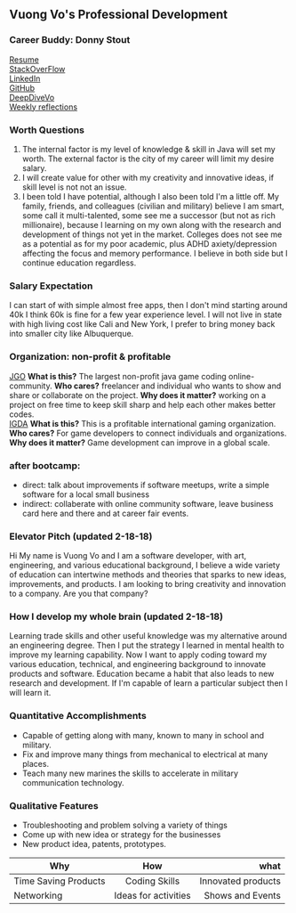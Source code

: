 ## Vuong Vo's Professional Development

### Career Buddy: Donny Stout

[Resume](vovo_resume_v2.0.pdf)    
[StackOverFlow](https://stackexchange.com/users/12969571/vo-vo)    
[LinkedIn](https://www.linkedin.com/in/vovo2/)    
[GitHub](https://vvo2.github.io/)    
[DeepDiveVo](https://deepdivevo.com)    
[Weekly reflections](weekly.md)

### Worth Questions
1.  The internal factor is my level of knowledge & skill in Java will set my worth.  The external factor is the city of my career will limit my desire salary.
2.  I will create value for other with my creativity and innovative ideas, if skill level is not not an issue.
3.  I been told I have potential, although I also been told I'm a little off. My family, friends, and colleagues (civilian and military) believe I am smart, some call it multi-talented, some see me a successor (but not as rich millionaire), because I learning on my own along with the research and development of things not yet in the market. Colleges does not see me as a potential as for my poor academic, plus ADHD axiety/depression affecting the focus and memory performance.  I believe in both side but I continue education regardless. 

### Salary Expectation
I can start of with simple almost free apps, then I don't mind starting around 40k I think 60k is fine for a few year experience level.  I will not live in state with high living cost like Cali and New York, I prefer to bring money back into smaller city like Albuquerque.

### Organization: non-profit & profitable
[JGO](http://www.java-gaming.org/)    **What is this?**  The largest non-profit java game coding online-community.
**Who cares?**  freelancer and individual who wants to show and share or collaborate on the project.
**Why does it matter?**  working on a project on free time to keep skill sharp and help each other makes better codes.    
[IGDA](https://www.igda.org/)    **What is this?**  This is a profitable international gaming organization.
**Who cares?**  For game developers to connect individuals and organizations.
**Why does it matter?**  Game development can improve in a global scale.

### after bootcamp:
* direct: talk about improvements if software meetups, write a simple software for a local small business
* indirect: collaberate with online community software, leave business card here and there and at career fair events.


### Elevator Pitch (updated 2-18-18)
Hi My name is Vuong Vo and I am a software developer, with art, engineering, and various educational background, I believe a wide variety of education can intertwine methods and theories that sparks to new ideas, improvements, and products. I am looking to bring creativity and innovation to a company.  Are you that company?

### How I develop my whole brain (updated 2-18-18)
Learning trade skills and other useful knowledge was my alternative around an engineering degree. Then I put the strategy I learned in mental health to improve my learning capability. Now I want to apply coding toward my various education, technical, and engineering background to innovate products and software. Education became a habit that also leads to new research and development. If I'm capable of learn a particular subject then I will learn it.

### Quantitative Accomplishments
* Capable of getting along with many, known to many in school and military.
* Fix and improve many things from mechanical to electrical at many places.
* Teach many new marines the skills to accelerate in military communication technology.

### Qualitative Features
* Troubleshooting and problem solving a variety of things
* Come up with new idea or strategy for the businesses
* New product idea, patents, prototypes.

| Why       | How       | what     |
| --------- |:---------:| --------:|
| Time Saving Products | Coding Skills | Innovated products |
| Networking | Ideas for activities | Shows and Events |




